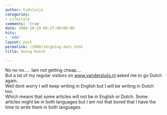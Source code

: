 ```yaml
---
author: tvdsluijs
categories:
- Lifestyle
comments: 'true'
date: 2008-10-29 06:27:00+00:00
hits:
- '648'
layout: post
permalink: /2008/10/going-dutc.html
title: Going Dutch

---
```

No no no&#8230;.. Iam not getting cheap&#8230;.  
But a lot of my regular visitors on www.vandersluijs.nl asked me to go Dutch again.  
Well dont worry I will keep writing in English but I will be writing in Dutch too.  
Which means that some articles will not be in English or Dutch. Some articles might be in both languages but I am not that bored that I have the time to write them in both languages.  
<a name="more"></a>